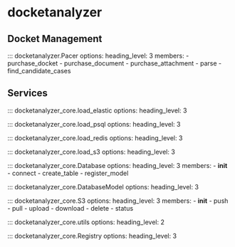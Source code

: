 # docketanalyzer

## Docket Management

::: docketanalyzer.Pacer
    options:
      heading_level: 3
      members:
        - purchase_docket
        - purchase_document
        - purchase_attachment
        - parse
        - find_candidate_cases


## Services

::: docketanalyzer_core.load_elastic
    options:
      heading_level: 3

::: docketanalyzer_core.load_psql
    options:
      heading_level: 3

::: docketanalyzer_core.load_redis
    options:
      heading_level: 3

::: docketanalyzer_core.load_s3
    options:
      heading_level: 3

::: docketanalyzer_core.Database
    options:
      heading_level: 3
      members:
        - __init__
        - connect
        - create_table
        - register_model

::: docketanalyzer_core.DatabaseModel
    options:
      heading_level: 3

::: docketanalyzer_core.S3
    options:
      heading_level: 3
      members:
        - __init__
        - push
        - pull
        - upload
        - download
        - delete
        - status

::: docketanalyzer_core.utils
    options:
      heading_level: 2


::: docketanalyzer_core.Registry
    options:
      heading_level: 3
